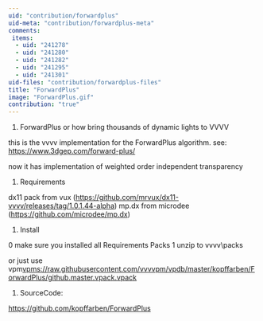```yaml
---
uid: "contribution/forwardplus"
uid-meta: "contribution/forwardplus-meta"
comments: 
 items: 
  - uid: "241278"
  - uid: "241280"
  - uid: "241282"
  - uid: "241295"
  - uid: "241301"
uid-files: "contribution/forwardplus-files"
title: "ForwardPlus"
image: "ForwardPlus.gif"
contribution: "true"
---
```


1.  ForwardPlus or how bring thousands of dynamic lights to VVVV
this is the vvvv implementation for the ForwardPlus algorithm.
see: https://www.3dgep.com/forward-plus/

now it has implementation of weighted order independent transparency

1.  Requirements
dx11 pack from vux (https://github.com/mrvux/dx11-vvvv/releases/tag/1.0.1.44-alpha)
mp.dx from microdee (https://github.com/microdee/mp.dx)

1.  Install
0 make sure you installed all Requirements Packs
1 unzip to vvvv\packs

or just use vpm<vpms://raw.githubusercontent.com/vvvvpm/vpdb/master/kopffarben/ForwardPlus/github.master.vpack.vpack>



1.  SourceCode:
https://github.com/kopffarben/ForwardPlus


